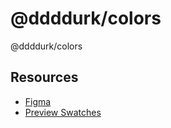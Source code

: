 # @ddddurk/colors

@ddddurk/colors

## Resources

- [Figma](https://www.figma.com/file/GZqD4uHXSGcULnx4jRdWUv)
- [Preview Swatches](https://ddddurk.com/work/colors)
